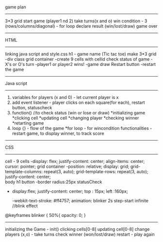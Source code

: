 
game plan
*********

3*3 grid
start game (player1 nd 2)
take turns(x and o)
win condition - 3 (rows/columns/diagonal) - for loop
declare result (win/lost/draw)
game over

-----------------------------------------------------------

HTML
*****

linking java script and style.css
h1 - game name (Tic tac toe)
make 3*3 grid
 -div class grid container
 -create 9 cells with cellid
check status of game
 -X's or O's turn
 -player1 or player2 wins!
 -game draw
Restart button
 -restart the game 

-------------------------------------------------------------

Java script
***********

1) variables for players (x and 0) - let  current player is x
2) add event listener - player clicks on each square(for each), restart button, statuscheck
3) function()  //to check status (win or lose or draw)
   *initializing game
   *clicking cell
   *updating cell
   *changing player
   *checking winner
   *retarting game
4) loop {} - flow of the game
   *for loop - for wincondition
functionalities - restart game, to display winner, to track score

-----------------------------------------------------------------

CSS
****

cell - 9 cells
 -display: flex;
  justify-content: center;
  align-items: center;
  cursor: pointer;
grid container
 -position: relative;
  display: grid;
  grid-template-columns: repeat(3, auto);
  grid-template-rows: repeat(3, auto);
  justify-content: center;  
body
h1
button
 -border radius:25px
statusCheck
 - display:flex;
   justify-content: center;
   top : 15px;
   left :160px;

   -webkit-text-stroke: #ff4757; 
    animation: blinker 2s step-start infinite     //blink effect

@keyframes blinker {
    50%{
        opacity: 0;
    }   

-----------------------------------------------------------

initializing the Game - init()
clicking cells[0-8]
updating cell[0-8]
change players (x,o) - take turns
check winner (won/lost/draw)
restart - play again

